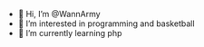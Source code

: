 - 👋 Hi, I’m @WannArmy
- 👀 I’m interested in programming and basketball
- 🌱 I’m currently learning php

<!---
WannArmy/WannArmy is a ✨ special ✨ repository because its `README.md` (this file) appears on your GitHub profile.
You can click the Preview link to take a look at your changes.
--->
